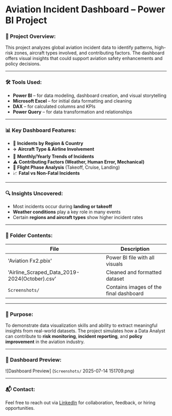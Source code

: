 # Aviation Incident Dashboard – Power BI Project

### 📌 Project Overview:
This project analyzes global aviation incident data to identify patterns, high-risk zones, aircraft types involved, and contributing factors. The dashboard offers visual insights that could support aviation safety enhancements and policy decisions.

---

### 🛠 Tools Used:
- **Power BI** – for data modeling, dashboard creation, and visual storytelling
- **Microsoft Excel** – for initial data formatting and cleaning
- **DAX** – for calculated columns and KPIs
- **Power Query** – for data transformation and relationships

---

### 📊 Key Dashboard Features:
- 📍 **Incidents by Region & Country**
- ✈️ **Aircraft Type & Airline Involvement**
- 📆 **Monthly/Yearly Trends of Incidents**
- ⚠️ **Contributing Factors (Weather, Human Error, Mechanical)**
- 🧭 **Flight Phase Analysis** (Takeoff, Cruise, Landing)
- 📈 **Fatal vs Non-Fatal Incidents**

---

### 🔍 Insights Uncovered:
- Most incidents occur during **landing or takeoff**
- **Weather conditions** play a key role in many events
- Certain **regions and aircraft types** show higher incident rates

---

### 📂 Folder Contents:
| File | Description |
|------|-------------|
| 'Aviation Fx2.pbix' | Power BI file with all visuals |
| 'Airline_Scraped_Data_2019-2024(October).csv' | Cleaned and formatted dataset |
| `Screenshots/` | Contains images of the final dashboard |

---

### 🎯 Purpose:
To demonstrate data visualization skills and ability to extract meaningful insights from real-world datasets. The project simulates how a Data Analyst can contribute to **risk monitoring**, **incident reporting**, and **policy improvement** in the aviation industry.

---

### 📸 Dashboard Preview:
![Dashboard Preview]
(`Screenshots/` 2025-07-14 151709.png)

---

### 📬 Contact:
Feel free to reach out via [LinkedIn](https://www.linkedin.com/in/tanmay-teotia-019695228) for collaboration, feedback, or hiring opportunities.
